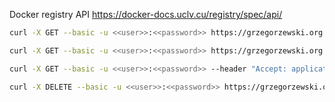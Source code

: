 Docker registry API https://docker-docs.uclv.cu/registry/spec/api/

```bash
curl -X GET --basic -u <<user>>:<<password>> https://grzegorzewski.org:5000/v2/
```

```bash
curl -X GET --basic -u <<user>>:<<password>> https://grzegorzewski.org:5000/v2/backend/tags/list
```

```bash
curl -X GET --basic -u <<user>>:<<password>> --header "Accept: application/vnd.oci.image.manifest.v1+json" https://grzegorzewski.org:5000/v2/backend/manifests/764d427-debug-rpi4
```

```bash
curl -X DELETE --basic -u <<user>>:<<password>> https://grzegorzewski.org:5000/v2/backend/manifests/<reference>
```